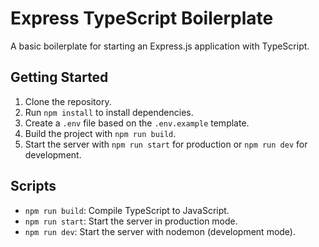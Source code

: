 # Express TypeScript Boilerplate

A basic boilerplate for starting an Express.js application with TypeScript.

## Getting Started

1. Clone the repository.
2. Run `npm install` to install dependencies.
3. Create a `.env` file based on the `.env.example` template.
4. Build the project with `npm run build`.
5. Start the server with `npm run start` for production or `npm run dev` for development.

## Scripts

- `npm run build`: Compile TypeScript to JavaScript.
- `npm run start`: Start the server in production mode.
- `npm run dev`: Start the server with nodemon (development mode).
